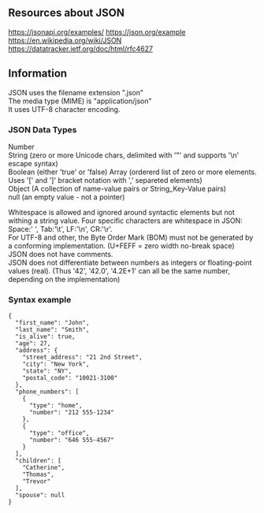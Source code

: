 ## Resources about JSON
https://jsonapi.org/examples/
https://json.org/example
https://en.wikipedia.org/wiki/JSON
https://datatracker.ietf.org/doc/html/rfc4627

## Information
JSON uses the filename extension ".json"  
The media type (MIME) is "application/json"  
It uses UTF-8 character encoding.  

### JSON Data Types
Number  
String  (zero or more Unicode chars, delimited with '"' and supports '\n' escape syntax)   
Boolean	(either 'true' or 'false)
Array	(ordererd list of zero or more elements. Uses '[' and ']' bracket notation with ',' separeted elements)  
Object	(A collection of name-value pairs or String_Key-Value pairs)  
null	(an empty value - not a pointer)

Whitespace is allowed and ignored around syntactic elements but not withing a string value.
Four specific characters are whitespace in JSON: Space:' ', Tab:'\t', LF:'\n', CR:'\r'.  
For UTF-8 and other, the Byte Order Mark (BOM) must not be generated by a conforming implementation. (U+FEFF = zero width no-break space)  
JSON does not have comments.  
JSON does not differentiate between numbers as integers or floating-point values (real).  (Thus '42', '42.0', '4.2E+1' can all be the same number, depending on the implementation)  


### Syntax example
```
{
  "first_name": "John",
  "last_name": "Smith",
  "is_alive": true,
  "age": 27,
  "address": {
    "street_address": "21 2nd Street",
    "city": "New York",
    "state": "NY",
    "postal_code": "10021-3100"
  },
  "phone_numbers": [
    {
      "type": "home",
      "number": "212 555-1234"
    },
    {
      "type": "office",
      "number": "646 555-4567"
    }
  ],
  "children": [
    "Catherine",
    "Thomas",
    "Trevor"
  ],
  "spouse": null
}
```

